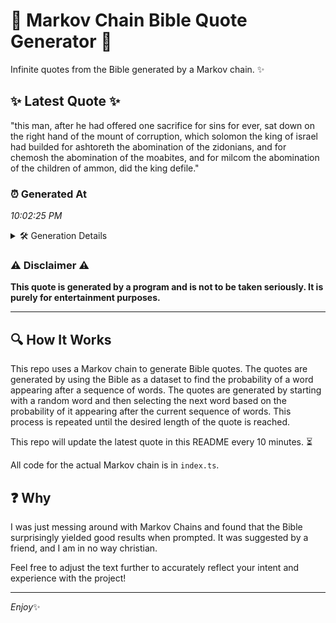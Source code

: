 # 📖 Markov Chain Bible Quote Generator 📖

Infinite quotes from the Bible generated by a Markov chain. ✨

## ✨ Latest Quote ✨
"this man, after he had offered one sacrifice for sins for ever, sat down on the right hand of the mount of corruption, which solomon the king of israel had builded for ashtoreth the abomination of the zidonians, and for chemosh the abomination of the moabites, and for milcom the abomination of the children of ammon, did the king defile."

### ⏰ Generated At
*10:02:25 PM*

<details>
    <summary>🛠️ Generation Details</summary>
    <p>
        <strong>🌱 Seed:</strong> this<br>
        <strong>🔄 Iterations:</strong> 59<br>
        <strong>📜 Context History:</strong><br>[ this ]: man,<br>[ this, man, ]: after<br>[ this, man,, after ]: he<br>[ this, man,, after, he ]: had<br>[ this, man,, after, he, had ]: offered<br>[ this, man,, after, he, had, offered ]: one<br>[ man,, after, he, had, offered, one ]: sacrifice<br>[ after, he, had, offered, one, sacrifice ]: for<br>[ he, had, offered, one, sacrifice, for ]: sins<br>[ had, offered, one, sacrifice, for, sins ]: for<br>[ offered, one, sacrifice, for, sins, for ]: ever,<br>[ one, sacrifice, for, sins, for, ever, ]: sat<br>[ sacrifice, for, sins, for, ever,, sat ]: down<br>[ for, sins, for, ever,, sat, down ]: on<br>[ sins, for, ever,, sat, down, on ]: the<br>[ for, ever,, sat, down, on, the ]: right<br>[ ever,, sat, down, on, the, right ]: hand<br>[ sat, down, on, the, right, hand ]: of<br>[ down, on, the, right, hand, of ]: the<br>[ on, the, right, hand, of, the ]: mount<br>[ the, right, hand, of, the, mount ]: of<br>[ right, hand, of, the, mount, of ]: corruption,<br>[ hand, of, the, mount, of, corruption, ]: which<br>[ of, the, mount, of, corruption,, which ]: solomon<br>[ the, mount, of, corruption,, which, solomon ]: the<br>[ mount, of, corruption,, which, solomon, the ]: king<br>[ of, corruption,, which, solomon, the, king ]: of<br>[ corruption,, which, solomon, the, king, of ]: israel<br>[ which, solomon, the, king, of, israel ]: had<br>[ solomon, the, king, of, israel, had ]: builded<br>[ the, king, of, israel, had, builded ]: for<br>[ king, of, israel, had, builded, for ]: ashtoreth<br>[ of, israel, had, builded, for, ashtoreth ]: the<br>[ israel, had, builded, for, ashtoreth, the ]: abomination<br>[ had, builded, for, ashtoreth, the, abomination ]: of<br>[ builded, for, ashtoreth, the, abomination, of ]: the<br>[ for, ashtoreth, the, abomination, of, the ]: zidonians,<br>[ ashtoreth, the, abomination, of, the, zidonians, ]: and<br>[ the, abomination, of, the, zidonians,, and ]: for<br>[ abomination, of, the, zidonians,, and, for ]: chemosh<br>[ of, the, zidonians,, and, for, chemosh ]: the<br>[ the, zidonians,, and, for, chemosh, the ]: abomination<br>[ zidonians,, and, for, chemosh, the, abomination ]: of<br>[ and, for, chemosh, the, abomination, of ]: the<br>[ for, chemosh, the, abomination, of, the ]: moabites,<br>[ chemosh, the, abomination, of, the, moabites, ]: and<br>[ the, abomination, of, the, moabites,, and ]: for<br>[ abomination, of, the, moabites,, and, for ]: milcom<br>[ of, the, moabites,, and, for, milcom ]: the<br>[ the, moabites,, and, for, milcom, the ]: abomination<br>[ moabites,, and, for, milcom, the, abomination ]: of<br>[ and, for, milcom, the, abomination, of ]: the<br>[ for, milcom, the, abomination, of, the ]: children<br>[ milcom, the, abomination, of, the, children ]: of<br>[ the, abomination, of, the, children, of ]: ammon,<br>[ abomination, of, the, children, of, ammon, ]: did<br>[ of, the, children, of, ammon,, did ]: the<br>[ the, children, of, ammon,, did, the ]: king<br>[ children, of, ammon,, did, the, king ]: defile.<br>
    </p>
</details>

### ⚠️ Disclaimer ⚠️
**This quote is generated by a program and is not to be taken seriously. It is purely for entertainment purposes.**

---

## 🔍 How It Works

This repo uses a Markov chain to generate Bible quotes. The quotes are generated by using the Bible as a dataset to find the probability of a word appearing after a sequence of words. The quotes are generated by starting with a random word and then selecting the next word based on the probability of it appearing after the current sequence of words. This process is repeated until the desired length of the quote is reached.

This repo will update the latest quote in this README every 10 minutes. ⏳

All code for the actual Markov chain is in `index.ts`.

## ❓ Why

I was just messing around with Markov Chains and found that the Bible surprisingly yielded good results when prompted. 
It was suggested by a friend, and I am in no way christian.

Feel free to adjust the text further to accurately reflect your intent and experience with the project!

---

*Enjoy*✨
